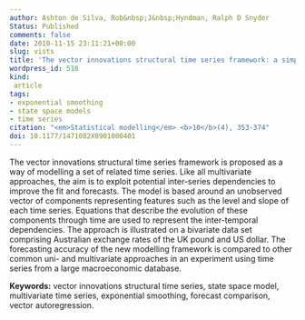 ```yaml
---
author: Ashton de Silva, Rob&nbsp;J&nbsp;Hyndman, Ralph D Snyder
Status: Published
comments: false
date: 2010-11-15 23:11:21+00:00
slug: vists
title: 'The vector innovations structural time series framework: a simple approach to multivariate forecasting'
wordpress_id: 518
kind:
 article
tags:
- exponential smoothing
- state space models
- time series
citation: "<em>Statistical modelling</em> <b>10</b>(4), 353-374"
doi: 10.1177/1471082X0901000401
---
```


The vector innovations structural time series framework is proposed as a way of modelling a set of related time series. Like all multivariate approaches, the aim is to exploit potential inter-series dependencies to improve the fit and forecasts. The model is based around an  unobserved vector of components representing features such as the level and slope of each  time series. Equations that describe the evolution of these components through time are used to represent the inter-temporal dependencies. The approach is illustrated on a bivariate data set comprising Australian exchange rates of the UK pound and US dollar. The forecasting accuracy of the new modelling framework is compared to other common uni- and multivariate approaches in an experiment using time series from a large macroeconomic database.

**Keywords:** vector innovations structural time series, state space model, multivariate time series, exponential smoothing, forecast comparison, vector autoregression.

